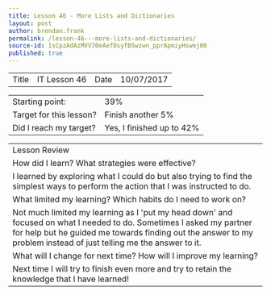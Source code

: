 ```yaml
---
title: Lesson 46 - More Lists and Dictionaries
layout: post
author: brendan.frank
permalink: /lesson-46---more-lists-and-dictionaries/
source-id: 1sCpzAdAzMVV70eAefDsyfBSwzwn_pprApmiyHswej00
published: true
---
```

<table>
  <tr>
    <td>Title</td>
    <td>IT Lesson 46</td>
    <td>Date</td>
    <td>10/07/2017</td>
  </tr>
</table>


<table>
  <tr>
    <td>Starting point:</td>
    <td>39%</td>
  </tr>
  <tr>
    <td>Target for this lesson?</td>
    <td>Finish another 5%</td>
  </tr>
  <tr>
    <td>Did I reach my target? </td>
    <td>Yes, I finished up to 42%</td>
  </tr>
</table>


<table>
  <tr>
    <td>Lesson Review</td>
  </tr>
  <tr>
    <td>How did I learn? What strategies were effective? </td>
  </tr>
  <tr>
    <td>I learned by exploring what I could do but also trying to find the simplest ways to perform the action that I was instructed to do.</td>
  </tr>
  <tr>
    <td>What limited my learning? Which habits do I need to work on? </td>
  </tr>
  <tr>
    <td>Not much limited my learning as I 'put my head down' and focused on what I needed to do. Sometimes I asked my partner for help but he guided me towards finding out the answer to my problem instead of just telling me the answer to it.</td>
  </tr>
  <tr>
    <td>What will I change for next time? How will I improve my learning?</td>
  </tr>
  <tr>
    <td>Next time I will try to finish even more and try to retain the knowledge that I have learned!</td>
  </tr>
</table>



